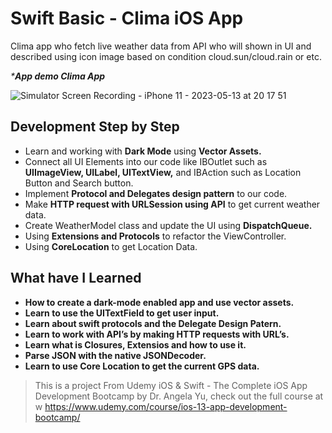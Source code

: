 # Swift Basic - Clima iOS App
Clima app who fetch live weather data from API who will shown in UI and described using icon image based on condition cloud.sun/cloud.rain or etc. 

_***App demo Clima App**_

![Simulator Screen Recording - iPhone 11 - 2023-05-13 at 20 17 51](https://github.com/Surya221299/Swift-Basic-Clima-iOS-App/assets/60531747/7769d812-93f0-4479-bafd-8272f31eac52)

## **Development Step by Step**
- Learn and working with **Dark Mode** using **Vector Assets.**
- Connect all UI Elements into our code like IBOutlet such as **UIImageView, UILabel, UITextView,** and IBAction such as Location Button and Search button.
- Implement **Protocol and Delegates design pattern** to our code.
- Make **HTTP request with URLSession using API** to get current weather data.
- Create WeatherModel class and update the UI using **DispatchQueue.**
- Using **Extensions and Protocols** to refactor the ViewController.
- Using **CoreLocation** to get Location Data.

## **What have I Learned**
- **How to create a dark-mode enabled app and use vector assets.**
- **Learn to use the UITextField to get user input.**
- **Learn about swift protocols and the Delegate Design Patern.**
- **Learn to work with API’s by making HTTP requests with URL’s.**
- **Learn what is Closures, Extensios and how to use it.**
- **Parse JSON with the native JSONDecoder.**
- **Learn to use Core Location to get the current GPS data.**

>This is a project From Udemy iOS & Swift - The Complete iOS App Development Bootcamp by Dr. Angela Yu, check out the full course at w https://www.udemy.com/course/ios-13-app-development-bootcamp/
